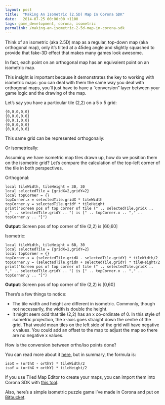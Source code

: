 ```yaml
---
layout: post
title:  "Making An Isometric (2.5D) Map In Corona SDK"
date:   2014-07-25 00:00:00 +1100
tags: game_development, corona, isometric
permalink: /making-an-isometric-2-5d-map-in-corona-sdk
---
```


Think of an isometric (aka 2.5D) map as a regular, top-down map (aka orthogonal map), only it’s tilted at a 45deg angle and slightly squashed to provide that fake-3D effect that makes many games look awesome.

In fact, each point on an orthogonal map has an equivalent point on an isometric map.

This insight is important because it demonstrates the key to working with isometric maps: you can deal with them the same way you deal with orthogonal maps, you’ll just have to have a “conversion” layer between your game logic and the drawing of the map.

Let’s say you have a particular tile (2,2) on a 5 x 5 grid:

    {0,0,0,0,0}
    {0,0,0,0,0}
    {0,0,1,0,0}
    {0,0,0,0,0}
    {0,0,0,0,0}

This same grid can be represented orthogonally:

Or isometrically:

Assuming we have isometric map tiles drawn up, how do we position them on the isometric grid? Let’s compare the calculation of the top-left corner of the tile in both perspectives.

Orthogonal:

    local tileWidth, tileHeight = 30, 30
    local selectedTile = {gridX=2,gridY=2}
    local topCorner = {}
    topCorner.x = selectedTile.gridX * tileWidth
    topCorner.y = selectedTile.gridY * tileHeight
    print("Screen pos of top corner of tile (" .. selectedTile.gridX .. "," .. selectedTile.gridY .. ") is [" .. topCorner.x .. "," .. topCorner.y .. "]")
    
**Output**: Screen pos of top corner of tile (2,2) is [60,60]

Isometric:

    local tileWidth, tileHeight = 60, 30
    local selectedTile = {gridX=2,gridY=2}
    local topCorner = {}
    topCorner.x = (selectedTile.gridX - selectedTile.gridY) * tileWidth/2
    topCorner.y = (selectedTile.gridX + selectedTile.gridY) * tileHeight/2
    print("Screen pos of top corner of tile (" .. selectedTile.gridX .. "," .. selectedTile.gridY .. ") is [" .. topCorner.x .. "," .. topCorner.y .. "]")
    
**Output**: Screen pos of top corner of tile (2,2) is [0,60]

There’s a few things to notice:

* The tile width and height are different in isometric. Commonly, though not necessarily, the width is double the height.
* It might seem odd that tile (2,2) has an x co-ordinate of 0. In this style of isometric projection, the x-axis goes straight down the centre of the grid. That would mean tiles on the left side of the grid will have negative x values. You could add an offset to the map to adjust the map so there are no negative x values.

How is the conversion between ortho/iso points done?

You can read more about it [here](http://clintbellanger.net/articles/isometric_math/), but in summary, the formula is:

    isoX = (orthX - orthY) * tileWidth/2
    isoY = (orthX + orthY) * tileHeight/2
    
If you use Tiled Map Editor to create your maps, you can import them into Corona SDK with [this tool](https://github.com/anthonygore/Isometric-Tiled-Map-Loader).

Also, here’s a simple isometric puzzle game I’ve made in Corona and put on [Bitbucket](https://bitbucket.org/anthonygore/corona-isometric-map-template).
